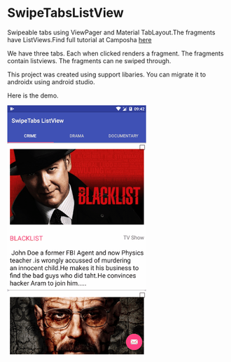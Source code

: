 # SwipeTabsListView

Swipeable tabs using ViewPager and Material TabLayout.The fragments have ListViews.Find full tutorial at Camposha [here](https://camposha.info/tablayout)

We have three tabs. Each when clicked renders a fragment. The fragments contain listviews. The fragments can ne swiped through.

This project was created using support libaries. You can migrate it to androidx using android studio.

Here is the demo.

![Tabs ListView](/art/swipe-tabs-listview.gif)